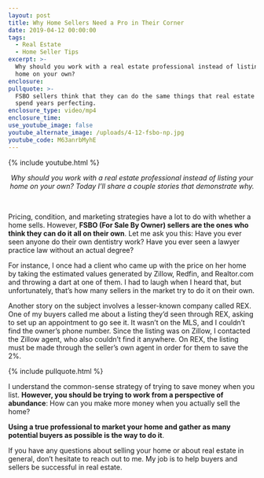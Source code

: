 ```yaml
---
layout: post
title: Why Home Sellers Need a Pro in Their Corner
date: 2019-04-12 00:00:00
tags:
  - Real Estate
  - Home Seller Tips
excerpt: >-
  Why should you work with a real estate professional instead of listing your
  home on your own?
enclosure:
pullquote: >-
  FSBO sellers think that they can do the same things that real estate experts
  spend years perfecting.
enclosure_type: video/mp4
enclosure_time:
use_youtube_image: false
youtube_alternate_image: /uploads/4-12-fsbo-np.jpg
youtube_code: M63anrbMyhE
---
```


{% include youtube.html %}

<center><em>Why should you work with a real estate professional instead of listing your home on your own? Today I&rsquo;ll share a couple stories that demonstrate why.</em></center>

 

Pricing, condition, and marketing strategies have a lot to do with whether a home sells. However, **FSBO (For Sale By Owner) sellers are the ones who think they can do it all on their own**. Let me ask you this: Have you ever seen anyone do their own dentistry work? Have you ever seen a lawyer practice law without an actual degree?

For instance, I once had a client who came up with the price on her home by taking the estimated values generated by Zillow, Redfin, and Realtor.com and throwing a dart at one of them. I had to laugh when I heard that, but unfortunately, that’s how many sellers in the market try to do it on their own.

Another story on the subject involves a lesser-known company called REX. One of my buyers called me about a listing they’d seen through REX, asking to set up an appointment to go see it. It wasn’t on the MLS, and I couldn’t find the owner’s phone number. Since the listing was on Zillow, I contacted the Zillow agent, who also couldn’t find it anywhere. On REX, the listing must be made through the seller’s own agent in order for them to save the 2%.

{% include pullquote.html %}

I understand the common-sense strategy of trying to save money when you list. **However, you should be trying to work from a perspective of abundance**\: How can you make more money when you actually sell the home?

**Using a true professional to market your home and gather as many potential buyers as possible is the way to do it**.

If you have any questions about selling your home or about real estate in general, don’t hesitate to reach out to me. My job is to help buyers and sellers be successful in real estate.